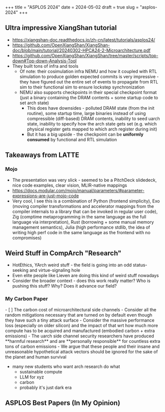 +++
title = "ASPLOS 2024"
date = 2024-05-02
draft = true
slug = "asplos-2024"
+++

## Ultra impressive XiangShan tutorial

- https://xiangshan-doc.readthedocs.io/zh-cn/latest/tutorials/asplos24/
- https://github.com/OpenXiangShan/XiangShan-doc/blob/main/tutorial/20240302-HPCA24-2-Microarchitecture.pdf
- https://github.com/OpenXiangShan/XiangShan/tree/master/scripts/top-down#Top-down-Analysis-Tool
- They built tons of infra and tools
  - Of note: their cosimulation infra NEMU and how it coupled with RTL simulation to produce golden expected commits is very impressive - they have figured out the entire set of events to propagate from RTL sim to their functional sim to ensure lockstep synchronization
  - NEMU also supports checkpoints in their special checkpoint format (just a binary containing the DRAM contents + some startup code to set arch state)
    - This does have downsides - polluted DRAM state (from the init routine), some startup time, large binaries instead of using compressible (diff-based) DRAM contents, inability to seed uarch state, inability to specify how the arch state gets set (e.g. which physical register gets mapped to which arch register during init)
    - But it has a big upside - the checkpoint can be **uniformly consumed** by functional and RTL simulation

## Takeaways from LATTE

### Mojo

- The presentation was very slick - seemed to be a PitchDeck slidedeck, nice code examples, clear vision, MLIR-native mappings
- https://docs.modular.com/mojo/manual/parameters/#parameter-expressions-are-just-mojo-code
- Very cool, I see this is a combination of Python (frontend simplicity), Exo (moving compiler transformations and accelerator mappings from the compiler internals to a library that can be invoked in regular user code), Zig (comptime metaprogramming in the same language as the full language via interpretation), Rust (borrowing + some manual memory management semantics), Julia (high performance stdlib, the idea of writing high perf code in the same language as the frontend with no compromises)

## Weird Stuff in CompArch "Research"

- HotEthics, YArch weird stuff - the field is going into an odd status-seeking and virtue-signaling hole
- Even elite people like Lieven are doing this kind of weird stuff nowadays
- Consider the broader context - does this work really matter? Who is pushing this stuff? Why? Does it advance our field?

### My Carbon Paper

<callout>
- [ ] The carbon cost of microarchitectural side channels
  - Consider all the random mitigations necessary that are turned on by default even though they have such a tiny attack surface
  - Consider the massive performance loss (especially on older silicon) and the impact of that wrt how much more compute has to be acquired and manufactured (embodied carbon + extra emissions)
  - The uarch side channel security researchers have produced **harmful research** and are **personally responsible** for countless extra tons of carbon emissions
  - We argue that these people and their insane and unreasonable hypothetical attack vectors should be ignored for the sake of the planet and human survival
</callout>

- many new students who want arch research do what
  - sustainable compute
  - LLM for xyz
  - carbon
  - probably it's just dark era

## ASPLOS Best Papers (In My Opinion)
